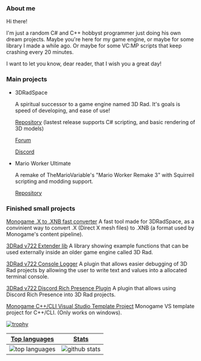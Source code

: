 ### About me

Hi there!

I'm just a random C# and C++ hobbyst programmer just doing his own dream projects. Maybe you're here for my game engine, or maybe for some library I made a while ago. Or maybe for some VC:MP scripts that keep crashing every 20 minutes.

I want to let you know, dear reader, that I wish you a great day!

### Main projects
- 3DRadSpace

    A spiritual successor to a game engine named 3D Rad. It's goals is speed of developing, and ease of use!

    [Repository](https://www.github.com/3DRadSpace/3D_Rad_Space) (lastest release supports C# scripting, and basic rendering of 3D models)

    [Forum](https://3dradspace.com/Forum)

    [Discord](https://discord.gg/9BcQQyu)

- Mario Worker Ultimate

    A remake of TheMarioVariable's "Mario Worker Remake 3" with Squirreil scripting and modding support.

    [Repository](https://github.com/NicusorN5/Mario-Worker-Ultimate)

### Finished small projects
[Monogame .X to .XNB fast converter](https://github.com/NicusorN5/Fast-XNB-Builder)
  A fast tool made for 3DRadSpace, as a convinient way to convert .X (Direct X mesh files) to .XNB (a format used by Monogame's content pipeline).
  
[3DRad v722 Extender lib](https://github.com/NicusorN5/3D_Rad_Extender_Lib)
  A library showing example functions that can be used externally inside an older game engine called 3D Rad.

[3DRad v722 Console Logger](https://github.com/NicusorN5/3DRad-Console-Logger)
  A plugin that allows easier debugging of 3D Rad projects by allowing the user to write text and values into a allocated terminal console.

[3DRad v722 Discord Rich Presence Plugin](https://github.com/NicusorN5/3DRad-Rich-Discord-Presence/)
  A plugin that allows using Discord Rich Presence into 3D Rad projects.

[Monogame C++/CLI Visual Studio Template Project](https://github.com/NicusorN5/Monogame-CPP-CLI-Template/)
 Monogame VS template project for C++/CLI. (Only works on windows).
 
[![trophy](https://github-profile-trophy.vercel.app/?username=NicusorN5&theme=onedark)](https://github.com/ryo-ma/github-profile-trophy)

 |[Top languages](https://github.com/NicusorN5/github-readme-stats#top-languages-card)|[Stats](https://github.com/NicusorN5/github-readme-stats#github-stats-card)|
|-|-|
|![top languages](https://github-readme-stats.vercel.app/api/top-langs/?username=NicusorN5&layout=compact&langs_count=6)|![github stats](https://github-readme-stats.vercel.app/api?username=NicusorN5&count_private=true&show_icons=true&hide=issues)|

